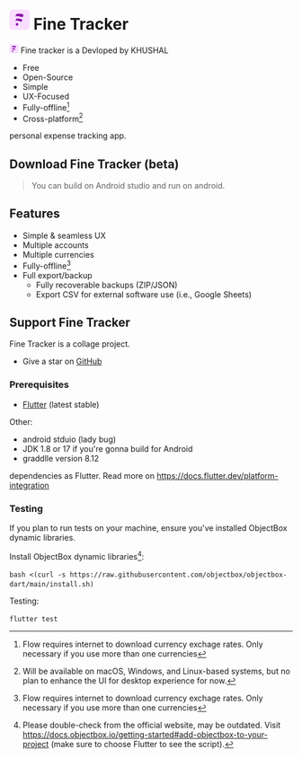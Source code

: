 # ![Fine Tracker logo](logo@32.png) Fine Tracker



![Fine Tracker logo](logo@16.png) Fine tracker is a
Devloped by KHUSHAL

* Free
* Open-Source
* Simple
* UX-Focused
* Fully-offline[^1]
* Cross-platform[^2]

personal expense tracking app.

## Download Fine Tracker (beta)


> You can build on Android studio and run on android.
## Features

* Simple & seamless UX
* Multiple accounts
* Multiple currencies
* Fully-offline[^1]
* Full export/backup
  * Fully recoverable backups (ZIP/JSON)
  * Export CSV for external software use (i.e., Google Sheets)

## Support Fine Tracker

Fine Tracker is a collage project.

* Give a star on [GitHub](https://github.com/khushalsolanki001/Fine-Tracker)


  
  


### Prerequisites

* [Flutter](https://flutter.dev/) (latest stable)

Other:
* android stduio (lady bug)
* JDK 1.8 or 17 if you're gonna build for Android
* graddlle version 8.12

dependencies as Flutter. Read more on <https://docs.flutter.dev/platform-integration>

### Testing

If you plan to run tests on your machine, ensure you've installed ObjectBox
dynamic libraries.

Install ObjectBox dynamic libraries[^3]:

`bash <(curl -s https://raw.githubusercontent.com/objectbox/objectbox-dart/main/install.sh)`

Testing:

`flutter test`

[^1]: Flow requires internet to download currency exchage rates. Only necessary
if you use more than one currencies

[^2]: Will be available on macOS, Windows, and Linux-based systems, but no plan
to enhance the UI for desktop experience for now.

[^3]: Please double-check from the official website, may be outdated. Visit
<https://docs.objectbox.io/getting-started#add-objectbox-to-your-project>
(make sure to choose Flutter to see the script).
